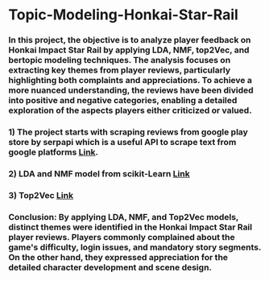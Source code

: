# Topic-Modeling-Honkai-Star-Rail 

### In this project, the objective is to analyze player feedback on Honkai Impact Star Rail by applying LDA, NMF, top2Vec, and bertopic modeling techniques. The analysis focuses on extracting key themes from player reviews, particularly highlighting both complaints and appreciations. To achieve a more nuanced understanding, the reviews have been divided into positive and negative categories, enabling a detailed exploration of the aspects players either criticized or valued. 

### 1) The project starts with scraping reviews from google play store by serpapi which is a useful API to scrape text from google platforms [Link](https://github.com/JunJul/Sentiment-Analysis-Honkai-Star-Rail/blob/Master/web_srcaping.py).

### 2) LDA and NMF model from scikit-Learn [Link](https://github.com/JunJul/Sentiment-Analysis-Honkai-Star-Rail/blob/Master/DLA%20and%20NMF.ipynb)

### 3) Top2Vec [Link](https://github.com/JunJul/Sentiment-Analysis-Honkai-Star-Rail/blob/Master/Top2Vec.ipynb)

### Conclusion: By applying LDA, NMF, and Top2Vec models, distinct themes were identified in the Honkai Impact Star Rail player reviews. Players commonly complained about the game's difficulty, login issues, and mandatory story segments. On the other hand, they expressed appreciation for the detailed character development and scene design.
